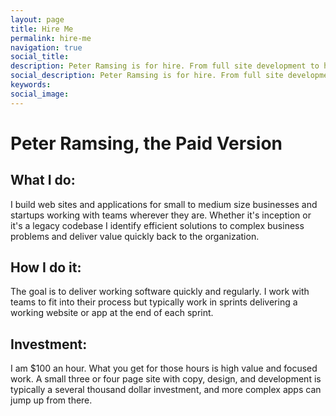 ```yaml
---
layout: page
title: Hire Me
permalink: hire-me
navigation: true
social_title:
description: Peter Ramsing is for hire. From full site development to helping break down barriers in legacy code, I'm here to help.
social_description: Peter Ramsing is for hire. From full site development to helping break down barriers in legacy code, I'm here to help.
keywords:
social_image:
---
```


# Peter Ramsing, the&nbsp;Paid&nbsp;Version

## What I do:
I build web sites and applications for small to medium size businesses and startups working with teams wherever they are. Whether it's inception or it's a legacy codebase I identify efficient solutions to complex business problems and deliver value quickly back to the organization.


## How I do it:
The goal is to deliver working software quickly and regularly. I work with teams to fit into their process but typically work in sprints delivering a working website or app at the end of each sprint.


## Investment:
I am $100 an hour. What you get for those hours is high value and focused work. A small three or four page site with copy, design, and development is typically a several thousand dollar investment, and more complex apps can jump up from there.
